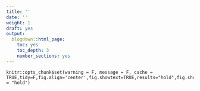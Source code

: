 ```yaml
---
title: ''
date: ''
weight: 1
draft: yes
output:
  blogdown::html_page:
    toc: yes
    toc_depth: 3
    number_sections: yes
---
```


```{r include=FALSE}
knitr::opts_chunk$set(warning = F, message = F, cache = TRUE,tidy=F,fig.align='center',fig.showtext=TRUE,results="hold",fig.show = "hold")
```

#
